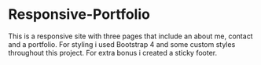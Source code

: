 # Responsive-Portfolio
This is a responsive site with three pages that include an about me, contact and a portfolio.
For styling i used Bootstrap 4 and some custom styles throughout this project.
For extra bonus i created a sticky footer.
